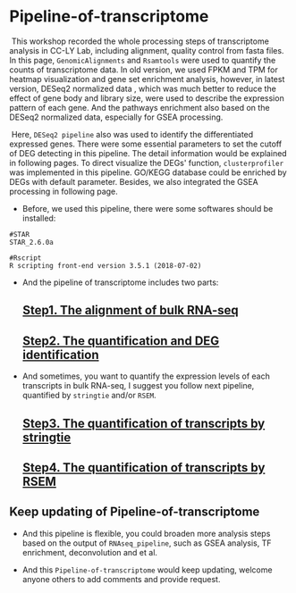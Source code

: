 # Pipeline-of-transcriptome
​	This workshop recorded the whole processing steps of transcriptome analysis in CC-LY Lab, including alignment, quality control from fasta files. In this page, ```GenomicAlignments``` and ```Rsamtools``` were used to quantify the counts of transcriptome  data. In old version, we used FPKM and TPM for heatmap visualization and gene set enrichment analysis, however, in latest version,  DESeq2 normalized data , which was much better to reduce the effect of gene body and library size, were used to describe the expression pattern of each gene. And the pathways enrichment also based on the DESeq2 normalized data, especially for GSEA processing. 

​	Here, ```DESeq2 pipeline``` also was used to identify the differentiated expressed genes. There were some essential parameters to set the cutoff of DEG detecting in this pipeline. The detail information would be explained in following pages. To direct visualize the DEGs' function, ```clusterprofiler``` was implemented in this pipeline. GO/KEGG database could be enriched by DEGs with default parameter.  Besides, we also integrated the GSEA processing in following page.

- Before, we used this pipeline, there were some softwares should be installed: 

~~~shell
#STAR
STAR_2.6.0a

#Rscript
R scripting front-end version 3.5.1 (2018-07-02)
~~~

- And the pipeline of transcriptome includes two parts:

  ##  [Step1. The alignment of bulk RNA-seq](step1.md)

  ## [Step2. The quantification and DEG identification](step2.md)

- And sometimes, you want to quantify the expression levels of each transcripts in bulk RNA-seq, I suggest you follow next pipeline, quantified by ``stringtie`` and/or `RSEM`. 

  ## [Step3. The quantification of transcripts by stringtie ](step3.md)

  ## [Step4. The quantification of transcripts by RSEM](step4.md)
  
  

## Keep updating of Pipeline-of-transcriptome

- And this pipeline is flexible, you could broaden more analysis steps based on the output of ```RNAseq_pipeline```, such as GSEA analysis, TF enrichment, deconvolution and et al. 

- And this `Pipeline-of-transcriptome` would keep updating, welcome anyone others to add comments and provide request. 

   











